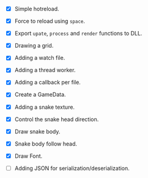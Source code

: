 - [x] Simple hotreload.
- [x] Force to reload using `space`.
- [x] Export `upate`, `process` and `render` functions to DLL.
- [x] Drawing a grid.
- [x] Adding a watch file.
- [x] Adding a thread worker.
- [x] Adding a callback per file.
- [x] Create a GameData.
- [x] Adding a snake texture.
- [x] Control the snake head direction.
- [x] Draw snake body.
- [x] Snake body follow head.
- [x] Draw Font.
- [ ] Adding JSON for serialization/deserialization.

